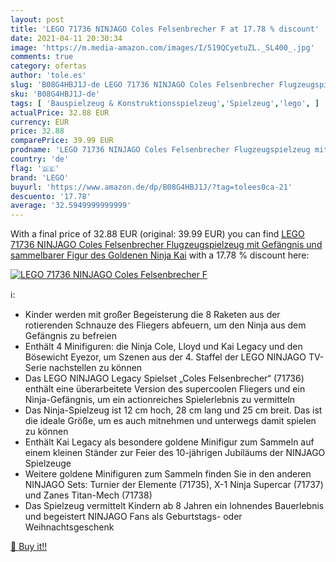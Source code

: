 ```yaml
---
layout: post
title: 'LEGO 71736 NINJAGO Coles Felsenbrecher F at 17.78 % discount'
date: 2021-04-11 20:30:34
image: 'https://m.media-amazon.com/images/I/519QCyetuZL._SL400_.jpg'
comments: true
category: ofertas
author: 'tole.es'
slug: 'B08G4HBJ1J-de LEGO 71736 NINJAGO Coles Felsenbrecher Flugzeugspielzeug...'
sku: 'B08G4HBJ1J-de'
tags: [ 'Bauspielzeug & Konstruktionsspielzeug','Spielzeug','lego', ]
actualPrice: 32.88 EUR
currency: EUR
price: 32.88
comparePrice: 39.99 EUR
prodname: 'LEGO 71736 NINJAGO Coles Felsenbrecher Flugzeugspielzeug mit Gefängnis und sammelbarer Figur des Goldenen Ninja Kai'
country: 'de'
flag: '🇩🇪'
brand: 'LEGO'
buyurl: 'https://www.amazon.de/dp/B08G4HBJ1J/?tag=tolees0ca-21'
descuento: '17.78'
average: '32.5949999999999'
---
```


With a final price of 32.88 EUR (original: 39.99 EUR) you can find [LEGO 71736 NINJAGO Coles Felsenbrecher Flugzeugspielzeug mit Gefängnis und sammelbarer Figur des Goldenen Ninja Kai](https://www.amazon.de/dp/B08G4HBJ1J/?tag=tolees0ca-21) with a  17.78 % discount here:

[![LEGO 71736 NINJAGO Coles Felsenbrecher F](https://m.media-amazon.com/images/I/519QCyetuZL._SL400_.jpg)](https://www.amazon.de/dp/B08G4HBJ1J/?tag=tolees0ca-21)

ℹ️:

- Kinder werden mit großer Begeisterung die 8 Raketen aus der rotierenden Schnauze des Fliegers abfeuern, um den Ninja aus dem Gefängnis zu befreien
- Enthält 4 Minifiguren: die Ninja Cole, Lloyd und Kai Legacy und den Bösewicht Eyezor, um Szenen aus der 4. Staffel der LEGO NINJAGO TV-Serie nachstellen zu können
- Das LEGO NINJAGO Legacy Spielset „Coles Felsenbrecher“ (71736) enthält eine überarbeitete Version des supercoolen Fliegers und ein Ninja-Gefängnis, um ein actionreiches Spielerlebnis zu vermitteln
- Das Ninja-Spielzeug ist 12 cm hoch, 28 cm lang und 25 cm breit. Das ist die ideale Größe, um es auch mitnehmen und unterwegs damit spielen zu können
- Enthält Kai Legacy als besondere goldene Minifigur zum Sammeln auf einem kleinen Ständer zur Feier des 10-jährigen Jubiläums der NINJAGO Spielzeuge
- Weitere goldene Minifiguren zum Sammeln finden Sie in den anderen NINJAGO Sets: Turnier der Elemente (71735), X-1 Ninja Supercar (71737) und Zanes Titan-Mech (71738)
- Das Spielzeug vermittelt Kindern ab 8 Jahren ein lohnendes Bauerlebnis und begeistert NINJAGO Fans als Geburtstags- oder Weihnachtsgeschenk

[🛒 Buy it!!](https://www.amazon.de/dp/B08G4HBJ1J/?tag=tolees0ca-21)
